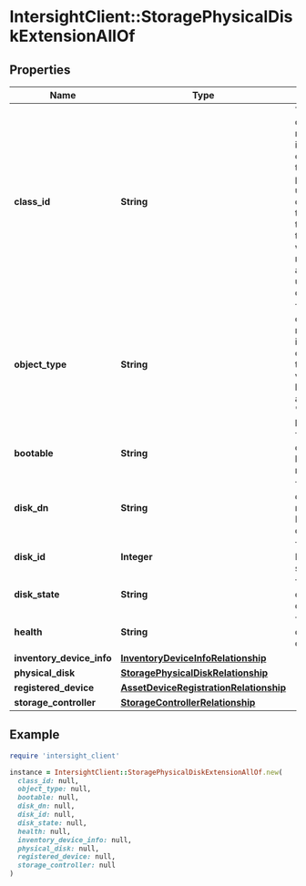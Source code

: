 # IntersightClient::StoragePhysicalDiskExtensionAllOf

## Properties

| Name | Type | Description | Notes |
| ---- | ---- | ----------- | ----- |
| **class_id** | **String** | The fully-qualified name of the instantiated, concrete type. This property is used as a discriminator to identify the type of the payload when marshaling and unmarshaling data. | [default to &#39;storage.PhysicalDiskExtension&#39;] |
| **object_type** | **String** | The fully-qualified name of the instantiated, concrete type. The value should be the same as the &#39;ClassId&#39; property. | [default to &#39;storage.PhysicalDiskExtension&#39;] |
| **bootable** | **String** | The whether disk is bootable or not. | [optional][readonly] |
| **disk_dn** | **String** | The distinguished name of the Physical drive. | [optional][readonly] |
| **disk_id** | **Integer** | The storage Enclosure slotId. | [optional][readonly] |
| **disk_state** | **String** | The current drive state of disk. | [optional][readonly] |
| **health** | **String** | The current drive state of disk. | [optional] |
| **inventory_device_info** | [**InventoryDeviceInfoRelationship**](InventoryDeviceInfoRelationship.md) |  | [optional] |
| **physical_disk** | [**StoragePhysicalDiskRelationship**](StoragePhysicalDiskRelationship.md) |  | [optional] |
| **registered_device** | [**AssetDeviceRegistrationRelationship**](AssetDeviceRegistrationRelationship.md) |  | [optional] |
| **storage_controller** | [**StorageControllerRelationship**](StorageControllerRelationship.md) |  | [optional] |

## Example

```ruby
require 'intersight_client'

instance = IntersightClient::StoragePhysicalDiskExtensionAllOf.new(
  class_id: null,
  object_type: null,
  bootable: null,
  disk_dn: null,
  disk_id: null,
  disk_state: null,
  health: null,
  inventory_device_info: null,
  physical_disk: null,
  registered_device: null,
  storage_controller: null
)
```

